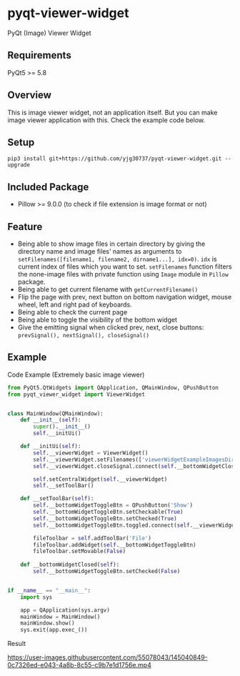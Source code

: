 # pyqt-viewer-widget
PyQt (Image) Viewer Widget

## Requirements
PyQt5 >= 5.8

## Overview
This is image viewer widget, not an application itself. But you can make image viewer application with this. Check the example code below.

## Setup
```pip3 install git+https://github.com/yjg30737/pyqt-viewer-widget.git --upgrade```

## Included Package
* Pillow >= 9.0.0 (to check if file extension is image format or not)

## Feature
* Being able to show image files in certain directory by giving the directory name and image files' names as arguments to ```setFilenames([filename1, filename2, dirname1...], idx=0)```. ```idx``` is current index of files which you want to set. ```setFilenames``` function filters the none-image files with private function using ```Image``` module in ```Pillow``` package. 
* Being able to get current filename with ```getCurrentFilename()```
* Flip the page with prev, next button on bottom navigation widget, mouse wheel, left and right pad of keyboards.
* Being able to check the current page
* Being able to toggle the visibility of the bottom widget
* Give the emitting signal when clicked prev, next, close buttons: ```prevSignal(), nextSignal(), closeSignal()```

## Example
Code Example (Extremely basic image viewer)
```python
from PyQt5.QtWidgets import QApplication, QMainWindow, QPushButton
from pyqt_viewer_widget import ViewerWidget


class MainWindow(QMainWindow):
    def __init__(self):
        super().__init__()
        self.__initUi()

    def __initUi(self):
        self.__viewerWidget = ViewerWidget()
        self.__viewerWidget.setFilenames(['viewerWidgetExampleImagesDir']) # directory name which contains a bunch of files
        self.__viewerWidget.closeSignal.connect(self.__bottomWidgetClosed)

        self.setCentralWidget(self.__viewerWidget)
        self.__setToolBar()

    def __setToolBar(self):
        self.__bottomWidgetToggleBtn = QPushButton('Show')
        self.__bottomWidgetToggleBtn.setCheckable(True)
        self.__bottomWidgetToggleBtn.setChecked(True)
        self.__bottomWidgetToggleBtn.toggled.connect(self.__viewerWidget.setBottomWidgetVisible)

        fileToolbar = self.addToolBar('File')
        fileToolbar.addWidget(self.__bottomWidgetToggleBtn)
        fileToolbar.setMovable(False)
        
    def __bottomWidgetClosed(self):
        self.__bottomWidgetToggleBtn.setChecked(False)


if __name__ == "__main__":
    import sys

    app = QApplication(sys.argv)
    mainWindow = MainWindow()
    mainWindow.show()
    sys.exit(app.exec_())
```

Result


https://user-images.githubusercontent.com/55078043/145040849-0c7326ed-e043-4a8b-8c55-c9b7e1d1756e.mp4

